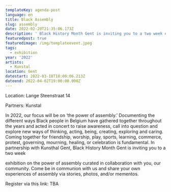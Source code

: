 ```yaml
---
templateKey: agenda-post
language: en
title: Black Assembly
slug: assembly
date: 2022-02-20T21:35:06.173Z
description: ' Black History Month Gent is inviting you to a two week exhibition on the power of assembly curated in collaboration with you, our community. Come be in communion with us and share your own experiences of assembly via stories, photos, and/or mementos.'
featuredpost: true
featuredimage: /img/templateevent.jpeg
tags:
  - exhibition
year: '2022'
artists:
  - Kunstal
location: Gent
datestart: 2022-03-18T18:00:06.213Z
dateend: 2022-04-02T19:00:00.000Z
---
```

Location: Lange Steenstraat 14

Partners: Kunstal

In 2022, our focus will be on ‘the power of assembly.’ Documenting the different ways Black people in Belgium have gathered together throughout the years and acted in concert to raise awareness, call into question and explore new ways of thinking, acting, being, creating, exploring and caring. Coming together for friendship, worship, play, sports, learning, commerce, protest, governing, mourning, healing, or celebration is fundamental. In partnership with Kunsthal Gent, Black History Month Gent is inviting you to a two week

exhibition on the power of assembly curated in collaboration with you, our community. Come be in communion with us and share your own experiences of assembly via stories, photos, and/or mementos.

Register via this link: TBA
